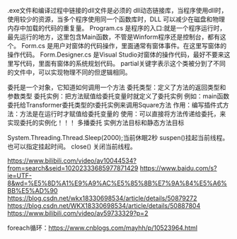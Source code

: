 .exe文件和编译过程中链接的dll文件是必须的
dll动态链接库，当程序使用dll时，使用较少的资源，当多个程序使用同一个函数库时，DLL 可以减少在磁盘和物理内存中加载的代码的重复量。
Program.cs 是程序的入口:就是一个程序运行时，最先运行的地方，这里包含Main函数，不管是Winform程序还是控制台，都有这个。
Form.cs 是用户对窗体的代码操作，里面通常有窗体事件。在这里写窗体的操作代码。
Form.Designer.cs 是Visual Studio对窗体的操作代码，最好不要来这里写代码，里面有窗体的系统规划代码。
partial关键字表示这个类被分到了不同的文件中，可以实现物理不同的但逻辑相同。

委托是一个对象，它知道如何调用一个方法
委托类型：定义了方法的返回类型和参数类型
委托实例：把方法赋值给委托变量时就定义了委托实例 
例如：main函数委托给Transformer委托类型的t委托实例来调用Square方法
作用：编写插件式方法：方法是在运行时才赋值给委托变量的
使用：可以直接将方法传递给委托，来实现委托的实例化！！！
多播委托
实例方法目标和静态方法目标 


System.Threading.Thread.Sleep(2000);当前休眠2秒
suspen()挂起当前线程。也可以指定挂起时间。
close() 关闭当前线程。

https://www.bilibili.com/video/av10044534?from=search&seid=10202333685977871429
https://www.baidu.com/s?ie=UTF-8&wd=%E5%8D%A1%E9%A9%AC%E5%85%8B%E7%9A%84%E5%A6%BB%E5%AD%90
https://blog.csdn.net/wkx18330698534/article/details/50879272
https://blog.csdn.net/WKX18330698534/article/details/50887804
https://www.bilibili.com/video/av59733329?p=2

foreach循环：https://www.cnblogs.com/mayhh/p/10523964.html